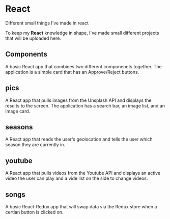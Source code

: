 # React
Different small things I've made in react

To keep my **React** knowledge in shape, I've made small different projects that will be uploaded here.

## Components
A basic React app that combines two different componenets together. 
The application is a simple card that has an Approve/Reject buttons.

## pics
A React app that pulls images from the Unsplash API and displays the results to the screen.
The application has a search bar, an image list, and an image card.

## seasons
A React app that reads the user's geolocation and tells the user which season they are currently in.

## youtube
A React app that pulls videos from the Youtube API and displays an active video the user can play and a vide list on the side to change videos.

## songs
A basic React-Redux app that will swap data via the Redux store when a certian button is clicked on.
